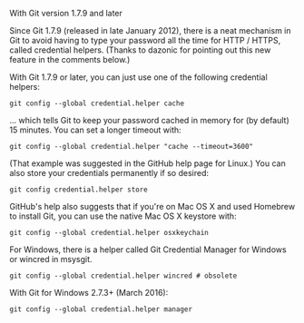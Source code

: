 	
With Git version 1.7.9 and later

Since Git 1.7.9 (released in late January 2012), there is a neat mechanism in Git to avoid having to type your password all the time for HTTP / HTTPS, called credential helpers. (Thanks to dazonic for pointing out this new feature in the comments below.)

With Git 1.7.9 or later, you can just use one of the following credential helpers:

```git config --global credential.helper cache```

... which tells Git to keep your password cached in memory for (by default) 15 minutes. You can set a longer timeout with:

```git config --global credential.helper "cache --timeout=3600"```

(That example was suggested in the GitHub help page for Linux.) You can also store your credentials permanently if so desired:

```git config credential.helper store```

GitHub's help also suggests that if you're on Mac OS X and used Homebrew to install Git, you can use the native Mac OS X keystore with:

```git config --global credential.helper osxkeychain```

For Windows, there is a helper called Git Credential Manager for Windows or wincred in msysgit.

```git config --global credential.helper wincred # obsolete```

With Git for Windows 2.7.3+ (March 2016):

```git config --global credential.helper manager```
